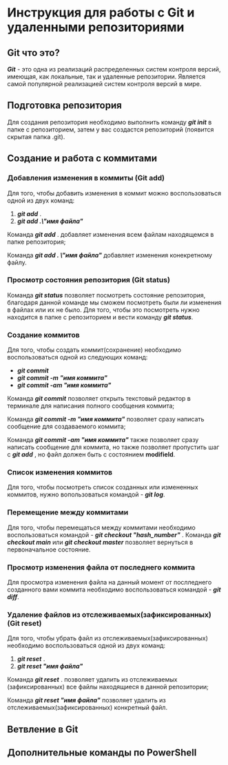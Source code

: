 # Инструкция для работы с Git и удаленными репозиториями


## Git что это?
***Git*** - это одна из реализаций распределенных систем контроля версий, имеющая, как локальные, так и удаленные репозитории. Является самой популярной реализацией систем контроля версий в мире.


## Подготовка репозитория
Для создания репозитория необходимо выполнить команду ***git init*** в папке с репозиторием, затем у вас создастся репозиторий (появится скрытая папка .git).

## Создание и работа с коммитами

### Добавления изменения в коммиты (Git add)
Для того, чтобы добавить изменения в коммит можно воспользоваться одной из двух команд:

1. ***git add*** .
2. ***git add .\\"имя файла"*** 

Команда ***git add*** . добавляет  изменения всем файлам находящемся в папке репозитория;

Команда ***git add . \\"имя файла"*** добавляет изменения конекретному файлу.


### Просмотр состояния репозитория (Git status)
Команда ***git status*** позволяет посмотреть состояние репозитория, благодаря данной команде мы сможем посмотреть были ли изменения в файлах или их не было. Для того, чтобы это посмотреть нужно находится в папке с репозиторием и вести команду ***git status***.

### Создание коммитов
Для того, чтобы создать коммит(сохранение) необходимо воспользоваться одной из следующих команд:
- ***git commit***
- ***git commit -m "имя коммита"***
- ***git commit -am "имя коммита"***

Команда ***git commit*** позволяет открыть текстовый редактор в терминале для написания полного сообщения коммита;

Команда ***git commit -m "имя коммита"*** позволяет сразу написать сообщение для создаваемого коммита;

Команда ***git commit -am "имя коммита"*** также позволяет сразу написать сообщение для коммита, но также позволяет пропустить шаг с ***git add*** , но файл должен быть с состоянием **modifield**.


### Список изменения коммитов
Для того, чтобы посмотреть список созданных или измененных коммитов, нужно вопользоваться командой - ***git log***.


### Перемещение между коммитами
Для того, чтобы перемещаться между коммитами необходимо воспользоваться командой - ***git checkout  "hash_number"*** . Команда ***git checkout main*** или ***git checkout master*** позволяет вернуться в первоначальное состояние.


### Просмотр изменения файла от последнего коммита
Для просмотра изменения файла на данный момент от послледнего созданного вами коммита необходимо воспользоваться командой - ***git diff***. 

### Удаление файлов из отслеживаемых(зафиксированных) (Git reset)
Для того, чтобы убрать файл из отслеживаемых(зафиксированных) необходимо воспользоваться одной из двух команд:
1. ***git reset*** .
2. ***git reset "имя файла"***

Команда ***git reset*** . позволяет удалить из отслеживаемых (зафиксированных) все файлы находящиеся в данной репозитории;

Команда ***git reset "имя файла"*** позволяет удалить из отслеживаемых(зафиксированных) конкретный файл.

## Ветвление в Git



## Дополнительные команды по PowerShell